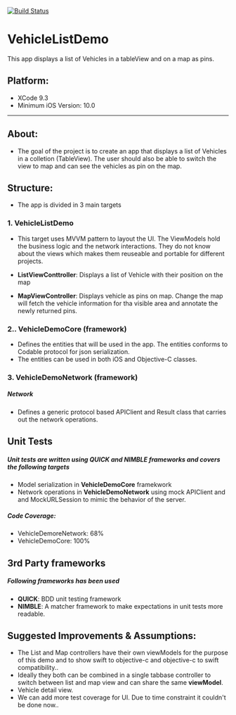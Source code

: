 [![Build Status](https://travis-ci.org/arslanraza/VehicleListDemo.svg?branch=master)](https://travis-ci.org/arslanraza/VehicleListDemo)

# VehicleListDemo
This app displays a list of Vehicles in a tableView and on a map as pins.

## Platform:

* XCode 9.3
* Minimum iOS Version: 10.0

---
## About:

* The goal of the project is to create an app that displays a list of Vehicles in a colletion (TableView). The user should also be able to switch the view to map and can see the vehicles as pin on the map.

## Structure:

* The app is divided in 3 main targets

### 1. VehicleListDemo

* This target uses MVVM pattern to layout the UI. The ViewModels hold the business logic and the network interactions. They do not know about the views which makes them reuseable and portable for different projects.

* **ListViewConttroller**: Displays a list of Vehicle with their position on the map
* **MapViewController**: Displays vehicle as pins on map. Change the map will fetch the vehicle information for tha visible area and annotate the newly returned pins.

### 2.. VehicleDemoCore (framework)

* Defines the entities that will be used in the app. The entities conforms to Codable protocol for json serialization. 
* The entities can be used in both iOS and Objective-C classes.

### 3. VehicleDemoNetwork (framework)

##### Network

* Defines a generic protocol based APIClient and Result class that carries out the network operations.

## Unit Tests

##### Unit tests are written using _**QUICK**_ and _**NIMBLE**_ frameworks and covers the following targets

* Model serialization in **VehicleDemoCore** framekwork
* Network operations in **VehicleDemoNetwork** using mock APIClient and and MockURLSession to mimic the behavior of the server.

##### Code Coverage:

* VehicleDemoreNetwork: 68%
* VehicleDemoCore: 100%

## 3rd Party frameworks

##### Following frameworks has been used

* **QUICK**: BDD unit testing framework
* **NIMBLE**: A matcher framework to make expectations in unit tests more readable.

## Suggested Improvements & Assumptions:


* The List and Map controllers have their own viewModels for the purpose of this demo and to show swift to objective-c and objective-c to swift compatibility..
* Ideally they both can be combined in a single tabbase controller to switch between list and map view and can share the same **viewModel**. 
* Vehicle detail view.
* We can add more test coverage for UI. Due to time constraint it couldn't be done now..
